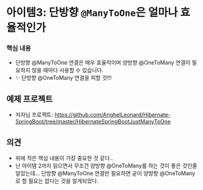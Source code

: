 # 아이템3: 단방향 `@ManyToOne`은 얼마나 효율적인가



### 핵심 내용

* 단방향 @ManyToOne 연결은 매우 효율적이며 양방향 @OneToMany 연결이 필요하지 않을 때마다 사용할 수 있습니다. 
* ✨ 단방향 @OneToMany 연결을 피할 것!!!



## 예제 프로젝트

* 저자님 프로젝트: https://github.com/AnghelLeonard/Hibernate-SpringBoot/tree/master/HibernateSpringBootJustManyToOne



## 의견

* 위에 적은 핵심 내용이 가장 중요한 것 같다..
* 난 아이템 2까지 읽으면서 무조건 양방향 @OneToMany를 하는 것이 좋은 것인줄 알았는데... 단방향 @ManyToOne 연결만 필요하면 굳이 양뱡항 @OneToMany로 할 필요는 없다는 것을 알게되었다.



